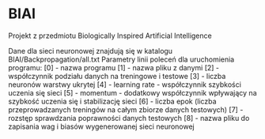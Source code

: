 # BIAI
Projekt z przedmiotu Biologically Inspired Artificial Intelligence

Dane dla sieci neuronowej znajdują się w katalogu BIAI/Backpropagation/all.txt
Parametry linii poleceń dla uruchomienia programu:
[0] - nazwa programu
[1] - nazwa pliku z danymi
[2] - współczynnik podziału danych na treningowe i testowe
[3] - liczba neuronów warstwy ukrytej
[4] - learning rate - współczynnik szybkości uczenia się sieci
[5] - momentum - dodatkowy współczynnik wpływający na szybkość uczenia się i stabilizację sieci
[6] - liczba epok (liczba przeprowadzanych treningów na całym zbiorze danych testowych)
[7] - rozstęp sprawdzania poprawności danych testowych
[8] - nazwa pliku do zapisania wag i biasów wygenerowanej sieci neuronowej
